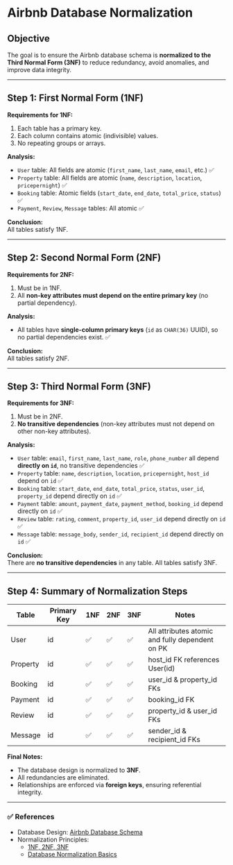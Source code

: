 # Airbnb Database Normalization

## Objective
The goal is to ensure the Airbnb database schema is **normalized to the Third Normal Form (3NF)** to reduce redundancy, avoid anomalies, and improve data integrity.

---

## Step 1: First Normal Form (1NF)

**Requirements for 1NF:**
1. Each table has a primary key.
2. Each column contains atomic (indivisible) values.
3. No repeating groups or arrays.

**Analysis:**
- `User` table: All fields are atomic (`first_name`, `last_name`, `email`, etc.) ✅  
- `Property` table: All fields are atomic (`name`, `description`, `location`, `pricepernight`) ✅  
- `Booking` table: Atomic fields (`start_date`, `end_date`, `total_price`, `status`) ✅  
- `Payment`, `Review`, `Message` tables: All atomic ✅  

**Conclusion:**  
All tables satisfy 1NF.

---

## Step 2: Second Normal Form (2NF)

**Requirements for 2NF:**
1. Must be in 1NF.
2. All **non-key attributes must depend on the entire primary key** (no partial dependency).

**Analysis:**
- All tables have **single-column primary keys** (`id` as `CHAR(36)` UUID), so no partial dependencies exist. ✅  

**Conclusion:**  
All tables satisfy 2NF.

---

## Step 3: Third Normal Form (3NF)

**Requirements for 3NF:**
1. Must be in 2NF.
2. **No transitive dependencies** (non-key attributes must not depend on other non-key attributes).

**Analysis:**
- `User` table: `email`, `first_name`, `last_name`, `role`, `phone_number` all depend **directly on `id`**, no transitive dependencies ✅  
- `Property` table: `name`, `description`, `location`, `pricepernight`, `host_id` depend on `id` ✅  
- `Booking` table: `start_date`, `end_date`, `total_price`, `status`, `user_id`, `property_id` depend directly on `id` ✅  
- `Payment` table: `amount`, `payment_date`, `payment_method`, `booking_id` depend directly on `id` ✅  
- `Review` table: `rating`, `comment`, `property_id`, `user_id` depend directly on `id` ✅  
- `Message` table: `message_body`, `sender_id`, `recipient_id` depend directly on `id` ✅  

**Conclusion:**  
There are **no transitive dependencies** in any table. All tables satisfy 3NF.

---

## Step 4: Summary of Normalization Steps

| Table     | Primary Key | 1NF | 2NF | 3NF | Notes |
|-----------|------------|-----|-----|-----|-------|
| User      | id         | ✅   | ✅   | ✅   | All attributes atomic and fully dependent on PK |
| Property  | id         | ✅   | ✅   | ✅   | host_id FK references User(id) |
| Booking   | id         | ✅   | ✅   | ✅   | user_id & property_id FKs |
| Payment   | id         | ✅   | ✅   | ✅   | booking_id FK |
| Review    | id         | ✅   | ✅   | ✅   | property_id & user_id FKs |
| Message   | id         | ✅   | ✅   | ✅   | sender_id & recipient_id FKs |

**Final Notes:**  
- The database design is normalized to **3NF**.  
- All redundancies are eliminated.  
- Relationships are enforced via **foreign keys**, ensuring referential integrity.

---

### ✅ References
- Database Design: [Airbnb Database Schema](schema.sql)  
- Normalization Principles:  
  - [1NF, 2NF, 3NF](https://www.geeksforgeeks.org/normal-forms-in-dbms/)  
  - [Database Normalization Basics](https://www.studytonight.com/dbms/database-normalization.php)

